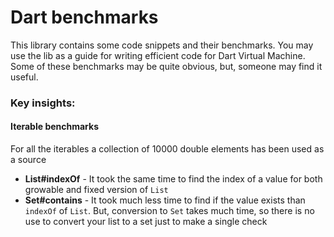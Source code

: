 # Dart benchmarks

This library contains some code snippets and their benchmarks. You may use the lib as a guide for writing efficient code
for Dart Virtual Machine. Some of these benchmarks may be quite obvious, but, someone may find it useful. 

### Key insights:

#### Iterable benchmarks

For all the iterables a collection of 10000 double elements has been used as a source

- **List#indexOf** - It took the same time to find the index of a value for both growable and fixed version of `List`
- **Set#contains** - It took much less time to find if the value exists than `indexOf` of `List`. But, conversion to
`Set` takes much time, so there is no use to convert your list to a set just to make a single check  